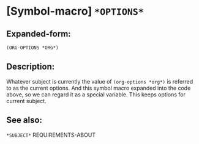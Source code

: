 # [Symbol-macro] `*OPTIONS*`

## Expanded-form:
```lisp
(ORG-OPTIONS *ORG*)
```

## Description:
Whatever subject is currently the value of `(org-options *org*)` is referred to as the current options.
And this symbol macro expanded into the code above, so we can regard it as a special variable.
This keeps options for current subject.

## See also:

`*SUBJECT*`
REQUIREMENTS-ABOUT
